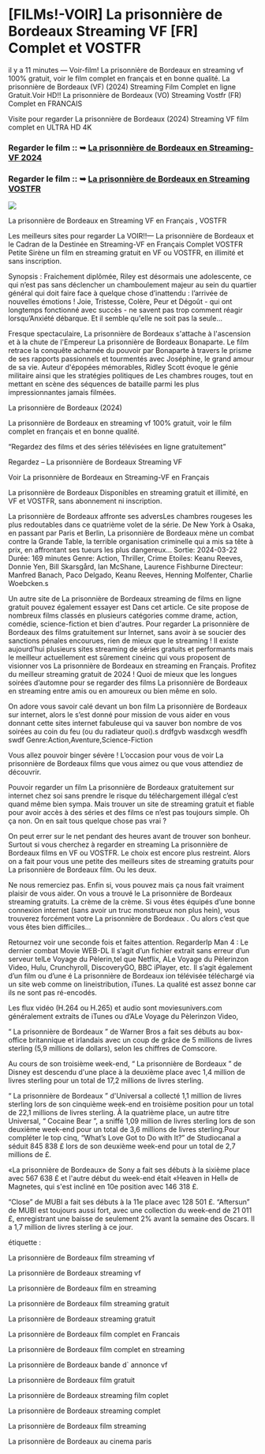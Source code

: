 # [FILMs!-VOIR] La prisonnière de Bordeaux Streaming VF [FR] Complet et VOSTFR

il y a 11 minutes — Voir-film! La prisonnière de Bordeaux en streaming vf 100% gratuit, voir le film complet en français et en bonne qualité. La prisonnière de Bordeaux (VF) (2024) Streaming Film Complet en ligne Gratuit.Voir HD!! La prisonnière de Bordeaux (VO) Streaming Vostfr (FR) Complet en FRANCAIS

Visite pour regarder La prisonnière de Bordeaux (2024) Streaming VF film complet en ULTRA HD 4K

### Regarder le film :: ➥ [La prisonnière de Bordeaux en Streaming-VF 2024](https://t.co/b6REzWrOuV)

### Regarder le film :: ➥ [La prisonnière de Bordeaux en Streaming VOSTFR](https://t.co/b6REzWrOuV)

<p dir="auto"><a href="https://t.co/b6REzWrOuV" title="PLAYNOW" rel="nofollow"><img src="https://i.imgur.com/jhNGoEt.gif" style="max-width: 100%;"></a></p>

La prisonnière de Bordeaux en Streaming VF en Français , VOSTFR

Les meilleurs sites pour regarder La VOIR!!— La prisonnière de Bordeaux et le Cadran de la Destinée en Streaming-VF en Français Complet VOSTFR Petite Sirène un film en streaming gratuit en VF ou VOSTFR, en illimité et sans inscription.

Synopsis : Fraichement diplômée, Riley est désormais une adolescente, ce qui n’est pas sans déclencher un chamboulement majeur au sein du quartier général qui doit faire face à quelque chose d’inattendu : l’arrivée de nouvelles émotions ! Joie, Tristesse, Colère, Peur et Dégoût - qui ont longtemps fonctionné avec succès - ne savent pas trop comment réagir lorsqu’Anxiété débarque. Et il semble qu'elle ne soit pas la seule...

Fresque spectaculaire, La prisonnière de Bordeaux s'attache à l'ascension et à la chute de l'Empereur La prisonnière de Bordeaux Bonaparte. Le film retrace la conquête acharnée du pouvoir par Bonaparte à travers le prisme de ses rapports passionnels et tourmentés avec Joséphine, le grand amour de sa vie. Auteur d'épopées mémorables, Ridley Scott évoque le génie militaire ainsi que les stratégies politiques de Les chambres rouges, tout en mettant en scène des séquences de bataille parmi les plus impressionnantes jamais filmées.

La prisonnière de Bordeaux (2024)

La prisonnière de Bordeaux en streaming vf 100% gratuit, voir le film complet en français et en bonne qualité.

“Regardez des films et des séries télévisées en ligne gratuitement”

Regardez – La prisonnière de Bordeaux Streaming VF

Voir La prisonnière de Bordeaux en Streaming-VF en Français

La prisonnière de Bordeaux Disponibles en streaming gratuit et illimité, en VF et VOSTFR, sans abonnement ni inscription.

La prisonnière de Bordeaux affronte ses adversLes chambres rougeses les plus redoutables dans ce quatrième volet de la série. De New York à Osaka, en passant par Paris et Berlin, La prisonnière de Bordeaux mène un combat contre la Grande Table, la terrible organisation criminelle qui a mis sa tête à prix, en affrontant ses tueurs les plus dangereux... Sortie: 2024-03-22 Durée: 169 minutes Genre: Action, Thriller, Crime Etoiles: Keanu Reeves, Donnie Yen, Bill Skarsgård, Ian McShane, Laurence Fishburne Directeur: Manfred Banach, Paco Delgado, Keanu Reeves, Henning Molfenter, Charlie Woebcken.s

Un autre site de La prisonnière de Bordeaux streaming de films en ligne gratuit pouvez également essayer est Dans cet article. Ce site propose de nombreux films classés en plusieurs catégories comme drame, action, comédie, science-fiction et bien d'autres. Pour regarder La prisonnière de Bordeaux des films gratuitement sur Internet, sans avoir à se soucier des sanctions pénales encourues, rien de mieux que le streaming ! Il existe aujourd’hui plusieurs sites streaming de séries gratuits et performants mais le meilleur actuellement est sûrement cineinc qui vous proposent de visionner vos La prisonnière de Bordeaux en streaming en Français. Profitez du meilleur streaming gratuit de 2024 ! Quoi de mieux que les longues soirées d’automne pour se regarder des films La prisonnière de Bordeaux en streaming entre amis ou en amoureux ou bien même en solo.

On adore vous savoir calé devant un bon film La prisonnière de Bordeaux sur internet, alors le s’est donné pour mission de vous aider en vous donnant cette sites internet fabuleuse qui va sauver bon nombre de vos soirées au coin du feu (ou du radiateur quoi).s drdfgvb wasdxcgh wesdfh swdf Genre:Action,Aventure,Science-Fiction

Vous allez pouvoir binger sévère ! L’occasion pour vous de voir La prisonnière de Bordeaux films que vous aimez ou que vous attendiez de découvrir.

Pouvoir regarder un film La prisonnière de Bordeaux gratuitement sur internet chez soi sans prendre le risque du téléchargement illégal c’est quand même bien sympa. Mais trouver un site de streaming gratuit et fiable pour avoir accès à des séries et des films ce n’est pas toujours simple. Oh ça non. On en sait tous quelque chose pas vrai ?

On peut errer sur le net pendant des heures avant de trouver son bonheur. Surtout si vous cherchez à regarder en streaming La prisonnière de Bordeaux films en VF ou VOSTFR. Le choix est encore plus restreint. Alors on a fait pour vous une petite des meilleurs sites de streaming gratuits pour La prisonnière de Bordeaux film. Ou les deux.

Ne nous remerciez pas. Enfin si, vous pouvez mais ça nous fait vraiment plaisir de vous aider. On vous a trouvé le La prisonnière de Bordeaux streaming gratuits. La crème de la crème. Si vous êtes équipés d’une bonne connexion internet (sans avoir un truc monstrueux non plus hein), vous trouverez forcément votre La prisonnière de Bordeaux . Ou alors c’est que vous êtes bien difficiles…

Retournez voir une seconde fois et faites attention. RegarderIp Man 4 : Le dernier combat Movie WEB-DL Il s’agit d’un fichier extrait sans erreur d’un serveur telLe Voyage du Pèlerin,tel que Netflix, ALe Voyage du Pèlerinzon Video, Hulu, Crunchyroll, DiscoveryGO, BBC iPlayer, etc. Il s’agit également d’un film ou d’une é La prisonnière de Bordeaux ion télévisée téléchargé via un site web comme on lineistribution, iTunes. La qualité est assez bonne car ils ne sont pas ré-encodés.

Les flux vidéo (H.264 ou H.265) et audio sont moviesunivers.com généralement extraits de iTunes ou d’ALe Voyage du Pèlerinzon Video,

“ La prisonnière de Bordeaux ” de Warner Bros a fait ses débuts au box-office britannique et irlandais avec un coup de grâce de 5 millions de livres sterling (5,9 millions de dollars), selon les chiffres de Comscore.

Au cours de son troisième week-end, “ La prisonnière de Bordeaux ” de Disney est descendu d'une place à la deuxième place avec 1,4 million de livres sterling pour un total de 17,2 millions de livres sterling.

“ La prisonnière de Bordeaux ” d'Universal a collecté 1,1 million de livres sterling lors de son cinquième week-end en troisième position pour un total de 22,1 millions de livres sterling. À la quatrième place, un autre titre Universal, “ Cocaine Bear ”, a sniffé 1,09 million de livres sterling lors de son deuxième week-end pour un total de 3,6 millions de livres sterling.Pour compléter le top cinq, “What’s Love Got to Do with It?” de Studiocanal a séduit 845 838 £ lors de son deuxième week-end pour un total de 2,7 millions de £.

«La prisonnière de Bordeaux» de Sony a fait ses débuts à la sixième place avec 567 638 £ et l'autre début du week-end était «Heaven in Hell» de Magnetes, qui s'est incliné en 10e position avec 146 318 £.

“Close” de MUBI a fait ses débuts à la 11e place avec 128 501 £. “Aftersun” de MUBI est toujours aussi fort, avec une collection du week-end de 21 011 £, enregistrant une baisse de seulement 2% avant la semaine des Oscars. Il a 1,7 million de livres sterling à ce jour.

étiquette :

La prisonnière de Bordeaux film streaming vf

La prisonnière de Bordeaux streaming vf

La prisonnière de Bordeaux film en streaming

La prisonnière de Bordeaux film streaming gratuit

La prisonnière de Bordeaux streaming gratuit

La prisonnière de Bordeaux film complet en Francais

La prisonnière de Bordeaux film complet en streaming

La prisonnière de Bordeaux bande d` annonce vf

La prisonnière de Bordeaux film gratuit

La prisonnière de Bordeaux streaming film coplet

La prisonnière de Bordeaux streaming complet

La prisonnière de Bordeaux film streaming

La prisonnière de Bordeaux au cinema paris
